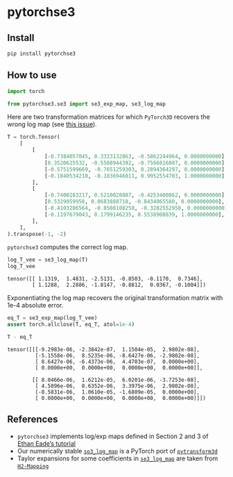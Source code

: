 pytorchse3
================

<!-- WARNING: THIS FILE WAS AUTOGENERATED! DO NOT EDIT! -->

## Install

``` sh
pip install pytorchse3
```

## How to use

``` python
import torch

from pytorchse3.se3 import se3_exp_map, se3_log_map
```

Here are two transformation matrices for which `PyTorch3D` recovers the
wrong log map (see [this
issue](https://github.com/facebookresearch/pytorch3d/issues/1609?notification_referrer_id=NT_kwDOAcYOvLM3MzY1NTAxMTY0OjI5NzU3MTE2#issuecomment-1839450529)).

``` python
T = torch.Tensor(
    [
        [
            [-0.7384057045, 0.3333132863, -0.5862244964, 0.0000000000],
            [0.3520625532, -0.5508944392, -0.7566816807, 0.0000000000],
            [-0.5751599669, -0.7651259303, 0.2894364297, 0.0000000000],
            [-0.1840534210, -0.1836946011, 0.9952554703, 1.0000000000],
        ],
        [
            [-0.7400283217, 0.5210028887, -0.4253400862, 0.0000000000],
            [0.5329059958, 0.0683888718, -0.8434065580, 0.0000000000],
            [-0.4103286564, -0.8508108258, -0.3282552958, 0.0000000000],
            [-0.1197679043, 0.1799146235, 0.5538908839, 1.0000000000],
        ],
    ],
).transpose(-1, -2)
```

`pytorchse3` computes the correct log map.

``` python
log_T_vee = se3_log_map(T)
log_T_vee
```

    tensor([[ 1.1319,  1.4831, -2.5131, -0.8503, -0.1170,  0.7346],
            [ 1.1288,  2.2886, -1.8147, -0.8812,  0.0367, -0.1004]])

Exponentiating the log map recovers the original transformation matrix
with 1e-4 absolute error.

``` python
eq_T = se3_exp_map(log_T_vee)
assert torch.allclose(T, eq_T, atol=1e-4)
```

``` python
T - eq_T
```

    tensor([[[-9.2983e-06, -2.3842e-07,  1.1504e-05,  2.9802e-08],
             [-5.1558e-06,  8.5235e-06, -8.6427e-06, -2.9802e-08],
             [ 8.6427e-06, -6.4373e-06,  4.4703e-07,  0.0000e+00],
             [ 0.0000e+00,  0.0000e+00,  0.0000e+00,  0.0000e+00]],

            [[ 8.0466e-06,  1.6212e-05,  6.0201e-06, -3.7253e-08],
             [ 4.5896e-06,  8.6352e-06,  3.3975e-06,  2.9802e-08],
             [-8.5831e-06,  1.0610e-05, -1.6809e-05,  0.0000e+00],
             [ 0.0000e+00,  0.0000e+00,  0.0000e+00,  0.0000e+00]]])

## References

- `pytorchse3` implements log/exp maps defined in Section 2 and 3 of
  [Ethan Eade’s tutorial](https://ethaneade.com/lie.pdf)
- Our numerically stable
  [`so3_log_map`](https://vivekg.dev/pytorchse3/so3.html#so3_log_map) is
  a PyTorch port of
  [`pytransform3d`](https://github.com/dfki-ric/pytransform3d/blob/c45e817c4a7960108afe9f5259542c8376c0e89a/pytransform3d/rotations/_conversions.py#L1719-L1787)
- Taylor expansions for some coefficients in
  [`se3_log_map`](https://vivekg.dev/pytorchse3/se3.html#se3_log_map)
  are taken from
  [`H2-Mapping`](https://github.com/SYSU-STAR/H2-Mapping/blob/11b8ab15f3302ccb2b4b3d2b30f76d86dcfcde2c/mapping/src/se3pose.py#L89-L118)
